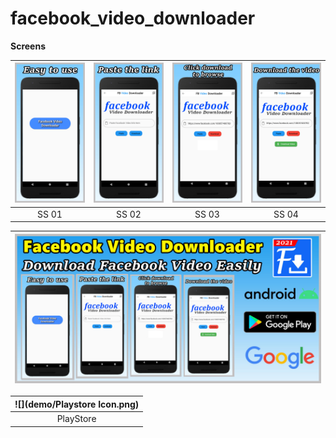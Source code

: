 # facebook_video_downloader


**Screens**

| ![](demo/ss1.jpg) | ![](demo/ss2.jpg) | ![](demo/ss3.jpg) | ![](demo/ss4.jpg) |
| :-------------: | :-------------:  | :-------------:  | :-------------:  | 
|     SS 01     |    SS 02   |    SS 03     |     SS 04       |  



| ![](demo/Grapic%20Screen.jpg) |
| :-------------: | 


| ![](demo/Playstore Icon.png) |
| :-------------: | 
|     PlayStore     |   
